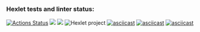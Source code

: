 ### Hexlet tests and linter status:
[![Actions Status](https://github.com/meco-coder/java-project-lvl2/workflows/hexlet-check/badge.svg)](https://github.com/meco-coder/java-project-lvl2/actions)
<a href="https://codeclimate.com/github/codeclimate/codeclimate/maintainability"><img src="https://api.codeclimate.com/v1/badges/a99a88d28ad37a79dbf6/maintainability" /></a>
<a href="https://codeclimate.com/github/codeclimate/codeclimate/test_coverage"><img src="https://api.codeclimate.com/v1/badges/a99a88d28ad37a79dbf6/test_coverage" /></a>
![Hexlet project](https://github.com/meco-coder/java-project-lvl2/actions/workflows/main.yml/badge.svg)
[![asciicast](https://asciinema.org/a/ZvFyhSwAkffzcJbxdwFP1q4Vx.svg)](https://asciinema.org/a/ZvFyhSwAkffzcJbxdwFP1q4Vx)
[![asciicast](https://asciinema.org/a/hxc6bSiLRws7ASrfsKcaSXrF2.svg)](https://asciinema.org/a/hxc6bSiLRws7ASrfsKcaSXrF2)
[![asciicast](https://asciinema.org/a/sDteDxPKmvnIXY9otk1NAqE6J.svg)](https://asciinema.org/a/sDteDxPKmvnIXY9otk1NAqE6J)

